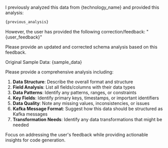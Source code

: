 I previously analyzed this data from {technology_name} and provided this analysis:

```markdown
{previous_analysis}
```

However, the user has provided the following correction/feedback:
"{user_feedback}"

Please provide an updated and corrected schema analysis based on this feedback.

Original Sample Data:
{sample_data}

Please provide a comprehensive analysis including:
1. **Data Structure**: Describe the overall format and structure
2. **Field Analysis**: List all fields/columns with their data types
3. **Data Patterns**: Identify any patterns, ranges, or constraints
4. **Key Fields**: Identify primary keys, timestamps, or important identifiers
5. **Data Quality**: Note any missing values, inconsistencies, or issues
6. **Kafka Message Format**: Suggest how this data should be structured as Kafka messages
7. **Transformation Needs**: Identify any data transformations that might be needed

Focus on addressing the user's feedback while providing actionable insights for code generation.